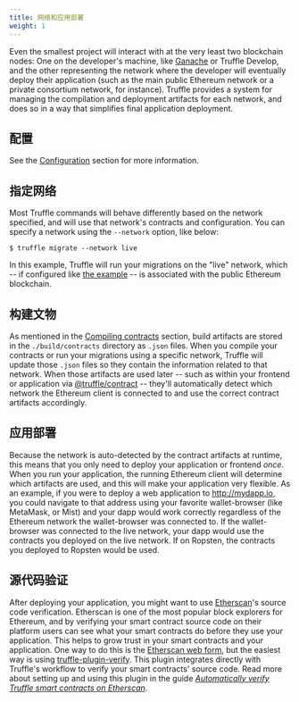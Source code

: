 ```yaml
---
title: 网络和应用部署
weight: 1
---
```


Even the smallest project will interact with at the very least two blockchain nodes: One on the developer's machine, like [Ganache](/ganache) or Truffle Develop, and the other representing the network where the developer will eventually deploy their application (such as the main public Ethereum network or a private consortium network, for instance). Truffle provides a system for managing the compilation and deployment artifacts for each network, and does so in a way that simplifies final application deployment.

## 配置

See the [Configuration](/docs/truffle/reference/configuration#networks) section for more information.

## 指定网络

Most Truffle commands will behave differently based on the network specified, and will use that network's contracts and configuration. You can specify a network using the `--network` option, like below:

```shell
$ truffle migrate --network live
```

In this example, Truffle will run your migrations on the "live" network, which -- if configured like [the example](/docs/truffle/reference/configuration#networks) -- is associated with the public Ethereum blockchain.

## 构建文物

As mentioned in the [Compiling contracts](/docs/truffle/getting-started/compiling-contracts) section, build artifacts are stored in the `./build/contracts` directory as `.json` files. When you compile your contracts or run your migrations using a specific network, Truffle will update those `.json` files so they contain the information related to that network. When those artifacts are used later -- such as within your frontend or application via [@truffle/contract](https://github.com/trufflesuite/truffle/tree/master/packages/contract) -- they'll automatically detect which network the Ethereum client is connected to and use the correct contract artifacts accordingly.

## 应用部署

Because the network is auto-detected by the contract artifacts at runtime, this means that you only need to deploy your application or frontend *once*. When you run your application, the running Ethereum client will determine which artifacts are used, and this will make your application very flexible. As an example, if you were to deploy a web application to http://mydapp.io, you could navigate to that address using your favorite wallet-browser (like MetaMask, or Mist) and your dapp would work correctly regardless of the Ethereum network the wallet-browser was connected to. If the wallet-browser was connected to the live network, your dapp would use the contracts you deployed on the live network. If on Ropsten, the contracts you deployed to Ropsten would be used.

## 源代码验证

After deploying your application, you might want to use [Etherscan](https://etherscan.io/)'s source code verification. Etherscan is one of the most popular block explorers for Ethereum, and by verifying your smart contract source code on their platform users can see what your smart contracts do before they use your application. This helps to grow trust in your smart contracts and your application. One way to do this is the [Etherscan web form](https://etherscan.io/verifyContract), but the easiest way is using [truffle-plugin-verify](https://github.com/rkalis/truffle-plugin-verify). This plugin integrates directly with Truffle's workflow to verify your smart contracts' source code. Read more about setting up and using this plugin in the guide [*Automatically verify Truffle smart contracts on Etherscan*](https://kalis.me/verify-truffle-smart-contracts-etherscan/).
